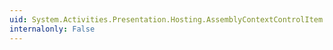 ```yaml
---
uid: System.Activities.Presentation.Hosting.AssemblyContextControlItem.#ctor
internalonly: False
---
```


